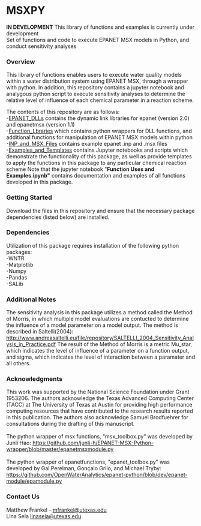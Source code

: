 # MSXPY
 **IN DEVELOPMENT** This library of functions and examples is currently under development </br>
 Set of functions and code to execute EPANET MSX models in Python, and conduct sensitivity analyses
 
 ### Overview
 
This library of functions enables users to execute water quality models within a water distribution system using EPANET MSX, through a wrapper with python. In addition, this repository contains a jupyter notebook and analygous python script to execute sensitivity analyses to determine the relative level of influence of each chemical parameter in a reaction scheme. 

The contents of this repository are as follows:
<br> 
-[EPANET_DLLs](https://github.com/mfrankel923/MSXPY/tree/main/EPANET_DLLs) contains the dynamic link libraries for epanet (version 2.0) and epanetmsx (version 1.1)
<br>
-[Function_Lbraries](https://github.com/mfrankel923/MSXPY/tree/main/Function_Libraries) which contains python wrappers for DLL functions, and additional functions for manipulation of EPANET MSX models within python
<br>
-[INP_and_MSX_Files](https://github.com/mfrankel923/MSXPY/tree/main/INP_and_MSX_Files) contains example epanet .inp and .msx files
<br>
-[Examples_and_Templates](https://github.com/mfrankel923/MSXPY/tree/main/Examples_and_Templates) contains Jupyter notebooks and scripts which demonstrate the functionality of this package, as well as provide templates to apply the functions in this package to any particular chemical reaction scheme
Note that the jupyter notebook "**Function Uses and Examples.ipynb"** contains documentation and examples of all functions developed in this package.

### Getting Started

Download the files in this repository and ensure that the necessary package dependencies (listed below) are installed. 

### Dependencies

Utilization of this package requires installation of the following python packages:
<br>
-WNTR
<br>
-Matplotlib
<br>
-Numpy
<br>
-Pandas
<br>
-SALib

### Additional Notes

The sensitivity analysis in this package utilizes a method called the Method of Morris, in which multiple model evaluations are contucted to determine the influence of a model parameter on a model output. The method is described in Saltelli(2004): http://www.andreasaltelli.eu/file/repository/SALTELLI_2004_Sensitivity_Analysis_in_Practice.pdf
The result of the Method of Morris is a metric Mu_star, which indicates the level of influence of a parameter on a function output, and sigma, which indicates the level of interaction between a paramater and all others. 


### Acknowledgments

This work was supported by the National Science Foundation under Grant 1953206. The authors acknowledge the Texas Advanced Computing Center (TACC) at The University of Texas at Austin for providing high performance computing resources that have contributed to the research results reported in this publication. The authors also acknowledge Samuel Brodfuehrer for consultations during the drafting of this manuscript.
<br> 
<br> 
The python wrapper of msx functions, "msx_toolbox.py" was developed by Junli Hao: https://github.com/junli-h/EPANET-MSX-Python-wrapper/blob/master/epanetmsxmodule.py
<br>
<br> 
The python wrapper of epanetfunctions, "epanet_toolbox.py" was developed by Gal Perelman, Gonçalo Grilo, and Michael Tryby: https://github.com/OpenWaterAnalytics/epanet-python/blob/dev/epanet-module/epamodule.py

### Contact Us

 Matthew Frankel - mfrankel@utexas.edu
 <br> 
 Lina Sela linasela@utexas.edu


